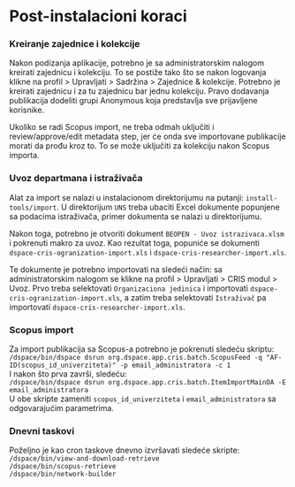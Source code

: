 # Post-instalacioni koraci

### Kreiranje zajednice i kolekcije

Nakon podizanja aplikacije, potrebno je sa administratorskim nalogom kreirati zajednicu i kolekciju. To se postiže tako što se nakon logovanja klikne na profil > Upravljati > Sadržina > Zajednice & kolekcije.
Potrebno je kreirati zajednicu i za tu zajednicu bar jednu kolekciju. Pravo dodavanja publikacija dodeliti grupi Anonymous koja predstavlja sve prijavljene korisnike.

Ukoliko se radi Scopus import, ne treba odmah uključiti i review/approve/edit metadata step, jer će onda sve importovane publikacije morati da prođu kroz to. To se može uključiti za kolekciju nakon Scopus importa.

### Uvoz departmana i istraživača
Alat za import se nalazi u instalacionom direktorijumu na putanji: `install-tools/import`.
U direktorijum `UNS` treba ubaciti Excel dokumente popunjene sa podacima istraživača, primer dokumenta se nalazi u direktorijumu.

Nakon toga, potrebno je otvoriti dokument `BEOPEN - Uvoz istrazivaca.xlsm` i pokrenuti makro za uvoz. Kao rezultat toga, popuniće se dokumenti `dspace-cris-ogranization-import.xls` i `dspace-cris-researcher-import.xls`.

Te dokumente je potrebno importovati na sledeći način: sa administratorskim nalogom se klikne na profil > Upravljati > CRIS modul > Uvoz. Prvo treba selektovati `Organizaciona jedinica` i importovati `dspace-cris-ogranization-import.xls`, a zatim treba selektovati `Istraživač` pa importovati `dspace-cris-researcher-import.xls`.

### Scopus import
Za import publikacija sa Scopus-a potrebno je pokrenuti sledeću skriptu:  
`/dspace/bin/dspace dsrun org.dspace.app.cris.batch.ScopusFeed -q "AF-ID(scopus_id_univerziteta)" -p email_administratora -c 1`  
I nakon što prva završi, sledeću:  
`/dspace/bin/dspace dsrun org.dspace.app.cris.batch.ItemImportMainOA -E email_administratora`  
U obe skripte zameniti `scopus_id_univerziteta` i `email_administratora` sa odgovarajućim parametrima.

### Dnevni taskovi
Poželjno je kao cron taskove dnevno izvršavati sledeće skripte:  
`/dspace/bin/view-and-download-retrieve`  
`/dspace/bin/scopus-retrieve`  
`/dspace/bin/network-builder`  
